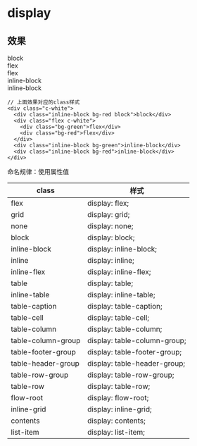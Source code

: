 # display


## 效果
<div class="a-c-white">
  <div class="a-inline-block a-bg-red a-block">block</div>
  <div class="a-flex a-c-white">
    <div class="a-bg-green">flex</div>
    <div class="a-bg-red">flex</div>
  </div>
  <div class="a-inline-block a-bg-green">inline-block</div>
  <div class="a-inline-block a-bg-red">inline-block</div>
</div>

```vue
// 上面效果对应的class样式
<div class="c-white">
  <div class="inline-block bg-red block">block</div>
  <div class="flex c-white">
    <div class="bg-green">flex</div>
    <div class="bg-red">flex</div>
  </div>
  <div class="inline-block bg-green">inline-block</div>
  <div class="inline-block bg-red">inline-block</div>
</div>
```
命名规律：使用属性值

|class							|样式													|
|--									|--														|
|flex								|display: flex;								|
|grid								|display: grid;								|
|none								|display: none;								|
|block							|display: block;							|
|inline-block				|display: inline-block;				|
|inline							|display: inline;							|
|inline-flex				|display: inline-flex;				|
|table							|display: table;							|
|inline-table				|display: inline-table;				|
|table-caption			|display: table-caption;			|
|table-cell					|display: table-cell;					|
|table-column				|display: table-column;				|
|table-column-group	|display: table-column-group;	|
|table-footer-group	|display: table-footer-group;	|
|table-header-group	|display: table-header-group;	|
|table-row-group		|display: table-row-group;		|
|table-row					|display: table-row;					|
|flow-root					|display: flow-root;					|
|inline-grid				|display: inline-grid;				|
|contents						|display: contents;						|
|list-item					|display: list-item;					|


